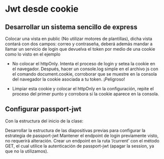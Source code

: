 # Jwt desde cookie
## Desarrollar un sistema sencillo de express

Colocar una vista en public (No utilizar motores de plantillas), dicha vista contará con dos campos: correo y contraseña, deberá además mandar a llamar un servicio de login que devuelva el token por medio de una cookie como lo visto en el ejemplo

- No colocar el httpOnly. Intenta el proceso de login y setea la cookie en el navegador. Después, hacer un console.log simple en el archivo js con el comando document.cookie, corroborar que se muestre en la consola del navegador la cookie asociada a tu token. ¡Peligroso!

- Limpiar esta cookie y colocar el httpOnly en la configuración, repite el proceso del primer punto y corrobora si la cookie aparece en la consola.

## Configurar passport-jwt 
Con la estructura del inicio de la clase:

Desarrollar la estructura de las diapositivas previas para configurar la estrategia de passport-jwt
Mantener el endpoint de login previamente visto, no requerirá alteración.
Crear un endpoint en la ruta ‘/current’ con el método GET, el cual utilice la autenticación de passport-jwt (apagar la session, ya que no la utilizamos).

